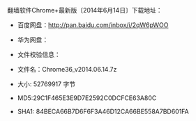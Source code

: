 翻墙软件Chrome+最新版〔2014年6月14日〕下载地址：
* 百度网盘：http://pan.baidu.com/inbox/i/2qW6pWOO
* 华为网盘：

* 文件校验信息：
* 文件名：Chrome36_v2014.06.14.7z 
* 大小: 52769917 字节 
* MD5:29C1F465E3E9D7E2592C0DCFCE63A80C
* SHA1: 84BECA66B7D6F6F3A46D12CA66BE558A7BD601FA 
